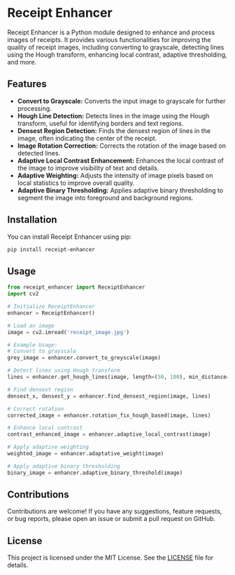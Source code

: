 # Receipt Enhancer

Receipt Enhancer is a Python module designed to enhance and process images of receipts. It provides various functionalities for improving the quality of receipt images, including converting to grayscale, detecting lines using the Hough transform, enhancing local contrast, adaptive thresholding, and more.

## Features

- **Convert to Grayscale:** Converts the input image to grayscale for further processing.
- **Hough Line Detection:** Detects lines in the image using the Hough transform, useful for identifying borders and text regions.
- **Densest Region Detection:** Finds the densest region of lines in the image, often indicating the center of the receipt.
- **Image Rotation Correction:** Corrects the rotation of the image based on detected lines.
- **Adaptive Local Contrast Enhancement:** Enhances the local contrast of the image to improve visibility of text and details.
- **Adaptive Weighting:** Adjusts the intensity of image pixels based on local statistics to improve overall quality.
- **Adaptive Binary Thresholding:** Applies adaptive binary thresholding to segment the image into foreground and background regions.

## Installation

You can install Receipt Enhancer using pip:

```bash
pip install receipt-enhancer
```

## Usage

```python
from receipt_enhancer import ReceiptEnhancer
import cv2

# Initialize ReceiptEnhancer
enhancer = ReceiptEnhancer()

# Load an image
image = cv2.imread('receipt_image.jpg')

# Example Usage:
# Convert to grayscale
grey_image = enhancer.convert_to_greyscale(image)

# Detect lines using Hough transform
lines = enhancer.get_hough_lines(image, length=(50, 100), min_distance=(20, 50))

# Find densest region
densest_x, densest_y = enhancer.find_densest_region(image, lines)

# Correct rotation
corrected_image = enhancer.rotation_fix_hough_based(image, lines)

# Enhance local contrast
contrast_enhanced_image = enhancer.adaptive_local_contrast(image)

# Apply adaptive weighting
weighted_image = enhancer.adaptative_weight(image)

# Apply adaptive binary thresholding
binary_image = enhancer.adaptive_binary_threshold(image)
```

## Contributions

Contributions are welcome! If you have any suggestions, feature requests, or bug reports, please open an issue or submit a pull request on GitHub.

## License

This project is licensed under the MIT License. See the [LICENSE](LICENSE) file for details.
